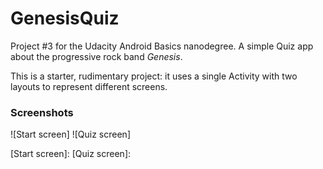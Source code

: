 # GenesisQuiz
Project #3 for the Udacity Android Basics nanodegree.
A simple Quiz app about the progressive rock band _Genesis_.

This is a starter, rudimentary project: it uses a single Activity with two layouts to represent different screens.

### Screenshots
![Start screen]
![Quiz screen]

[Start screen]: 
[Quiz screen]: 